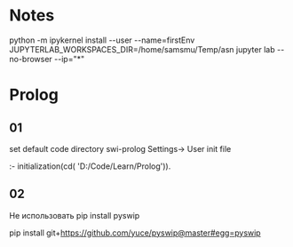 # Notes

python -m ipykernel install --user --name=firstEnv
 JUPYTERLAB_WORKSPACES_DIR=/home/samsmu/Temp/asn jupyter lab --no-browser --ip="*"

# Prolog
## 01
set default code directory swi-prolog
Settings-> User init file

:- initialization(cd( 'D:/Code/Learn/Prolog')).

## 02
Не использовать pip install pyswip

pip install git+https://github.com/yuce/pyswip@master#egg=pyswip
